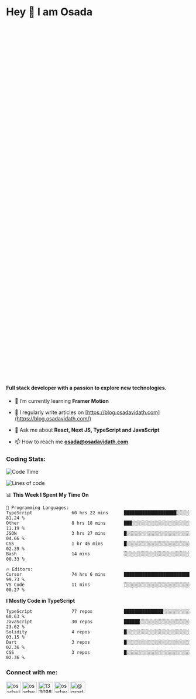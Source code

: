 <h1>Hey 👋  I am Osada</h1>
<h4 style="margin-top: 1000px;">Full stack developer with a passion to explore new technologies.</h4>


- 🌱 I’m currently learning **Framer Motion**

- 📝 I regularly write articles on [https://blog.osadavidath.com](https://blog.osadavidath.com/)

- 💬 Ask me about **React, Next JS, TypeScript and JavaScript**

- 📫 How to reach me **osada@osadavidath.com**

### Coding Stats: 

<!--START_SECTION:waka-->
![Code Time](http://img.shields.io/badge/Code%20Time-4%2C117%20hrs%2017%20mins-blue)

![Lines of code](https://img.shields.io/badge/From%20Hello%20World%20I%27ve%20Written-10.9%20million%20lines%20of%20code-blue)

📊 **This Week I Spent My Time On** 

```text
💬 Programming Languages: 
TypeScript               60 hrs 22 mins      ████████████████████░░░░░   81.24 % 
Other                    8 hrs 18 mins       ███░░░░░░░░░░░░░░░░░░░░░░   11.19 % 
JSON                     3 hrs 27 mins       █░░░░░░░░░░░░░░░░░░░░░░░░   04.66 % 
CSS                      1 hr 46 mins        █░░░░░░░░░░░░░░░░░░░░░░░░   02.39 % 
Bash                     14 mins             ░░░░░░░░░░░░░░░░░░░░░░░░░   00.33 % 

🔥 Editors: 
Cursor                   74 hrs 6 mins       █████████████████████████   99.73 % 
VS Code                  11 mins             ░░░░░░░░░░░░░░░░░░░░░░░░░   00.27 % 
```

**I Mostly Code in TypeScript** 

```text
TypeScript               77 repos            ███████████████░░░░░░░░░░   60.63 % 
JavaScript               30 repos            ██████░░░░░░░░░░░░░░░░░░░   23.62 % 
Solidity                 4 repos             █░░░░░░░░░░░░░░░░░░░░░░░░   03.15 % 
Dart                     3 repos             █░░░░░░░░░░░░░░░░░░░░░░░░   02.36 % 
CSS                      3 repos             █░░░░░░░░░░░░░░░░░░░░░░░░   02.36 % 
```




<!--END_SECTION:waka-->

<h3 align="left">Connect with me:</h3>
<p align="left">
<a href="https://twitter.com/osadavc" target="blank"><img align="center" src="https://raw.githubusercontent.com/rahuldkjain/github-profile-readme-generator/master/src/images/icons/Social/twitter.svg" alt="osadavidath" height="30" width="40" /></a>
<a href="https://linkedin.com/in/osadavc" target="blank"><img align="center" src="https://raw.githubusercontent.com/rahuldkjain/github-profile-readme-generator/master/src/images/icons/Social/linked-in-alt.svg" alt="osadavc" height="30" width="40" /></a>
<a href="https://stackoverflow.com/users/13309879" target="blank"><img align="center" src="https://raw.githubusercontent.com/rahuldkjain/github-profile-readme-generator/master/src/images/icons/Social/stack-overflow.svg" alt="13309879" height="30" width="40" /></a>
<a href="https://instagram.com/osadavc" target="blank"><img align="center" src="https://raw.githubusercontent.com/rahuldkjain/github-profile-readme-generator/master/src/images/icons/Social/instagram.svg" alt="osadavc" height="30" width="40" /></a>
<a href="https://hashnode.com/@osadavc" target="blank"><img align="center" src="https://raw.githubusercontent.com/danielcranney/readme-generator/main/public/icons/socials/hashnode.svg" alt="@osadavc" height="30" width="40" /></a>
</p>
